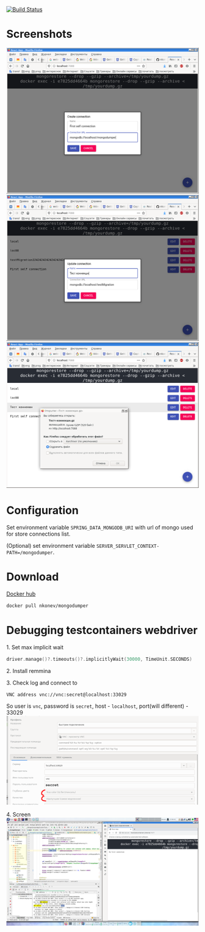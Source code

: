 [![Build Status](https://travis-ci.com/nkonev/mongodumper.svg?branch=master)](https://travis-ci.com/nkonev/mongodumper)

# Screenshots
![](./.markdown/1.png)
![](./.markdown/2.png)
![](./.markdown/3.png)

# Configuration
Set environment variable `SPRING_DATA_MONGODB_URI` with url of mongo used for store connections list.

(Optional) set environment variable `SERVER_SERVLET_CONTEXT-PATH=/mongodumper`.

# Download
[Docker hub](https://hub.docker.com/repository/docker/nkonev/mongodumper)
```bash
docker pull nkonev/mongodumper
```

# Debugging testcontainers webdriver
1\. Set max implicit wait 
```kotlin
driver.manage()?.timeouts()?.implicitlyWait(30000, TimeUnit.SECONDS)
```
2\. Install remmina

3\. Check log and connect to 
```
VNC address vnc://vnc:secret@localhost:33029
```
So user is `vnc`, password is `secret`, host - `localhost`, port(will different) - 33029
![](./.markdown/vnc.png)

4\. Screen
![](./.markdown/remmina.png)
